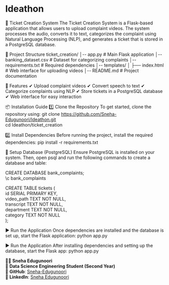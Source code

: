 # Ideathon

📌 Ticket Creation System
The Ticket Creation System is a Flask-based application that allows users to upload complaint videos. The system processes the audio, converts it to text, categorizes the complaint using Natural Language Processing (NLP), and generates a ticket that is stored in a PostgreSQL database.


📁 Project Structure
ticket_creation/
│-- app.py                     # Main Flask application
│-- banking_dataset.csv         # Dataset for categorizing complaints
│-- requirements.txt            # Required dependencies
│-- templates/
│   ├── index.html              # Web interface for uploading videos
│-- README.md                   # Project documentation

🚀 Features
✔ Upload complaint videos
✔ Convert speech to text
✔ Categorize complaints using NLP
✔ Store tickets in a PostgreSQL database
✔ Web interface for easy interaction

📦 Installation Guide
1️⃣ Clone the Repository
To get started, clone the repository using:
git clone https://github.com/Sneha-Edugunoori/Ideathon.git  
cd Ideathon/ticket_creation  

2️⃣ Install Dependencies
Before running the project, install the required dependencies:
pip install -r requirements.txt  


🔧 Setup Database (PostgreSQL)
Ensure PostgreSQL is installed on your system. Then, open psql and run the following commands to create a database and table:

CREATE DATABASE bank_complaints;  
\c bank_complaints  

CREATE TABLE tickets (  
    id SERIAL PRIMARY KEY,  
    video_path TEXT NOT NULL,  
    transcript TEXT NOT NULL,  
    department TEXT NOT NULL,  
    category TEXT NOT NULL  
);

▶️ Run the Application
Once dependencies are installed and the database is set up, start the Flask application:
python app.py  

▶️ Run the Application
After installing dependencies and setting up the database, start the Flask app:
python app.py


👩‍💻 **Sneha Edugunoori**  
📍 **Data Science Engineering Student (Second Year)**  
🔗 **GitHub**: [Sneha-Edugunoori](https://github.com/Sneha-Edugunoori)  
🔗 **LinkedIn**: [Sneha Edugunoori](https://www.linkedin.com/in/sneha-edugunoori)  
